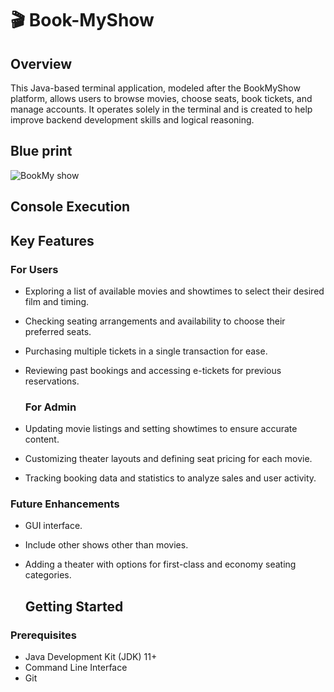 # 🎬 Book-MyShow
## Overview
This Java-based terminal application, modeled after the BookMyShow platform, allows users to browse movies, choose seats, book tickets, and manage accounts. It operates solely in the terminal and is created to help improve backend development skills and logical reasoning.

## Blue print
![BookMy show](https://github.com/user-attachments/assets/93bb0694-2702-4b81-922e-91b2355d85a2)

## Console Execution




## Key Features

### For Users

* Exploring a list of available movies and showtimes to select their desired film and timing.
* Checking seating arrangements and availability to choose their preferred seats.
* Purchasing multiple tickets in a single transaction for ease.
* Reviewing past bookings and accessing e-tickets for previous reservations.

  ### For Admin

 * Updating movie listings and setting showtimes to ensure accurate content.
 * Customizing theater layouts and defining seat pricing for each movie.
 * Tracking booking data and statistics to analyze sales and user activity.

 ### Future Enhancements
* GUI interface.
* Include other shows other than movies.
* Adding a theater with options for first-class and economy seating categories.

  ## Getting Started

### Prerequisites
* Java Development Kit (JDK) 11+
* Command Line Interface
* Git



